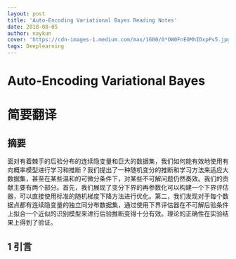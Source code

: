 ```yaml
---
layout: post
title: 'Auto-Encoding Variational Bayes Reading Notes'
date: 2018-08-05
author: naykun
cover: 'https://cdn-images-1.medium.com/max/1600/0*OW0FnEOMhIDxpPv5.jpg'
tags: Deeplearning
---
```


# Auto-Encoding Variational Bayes

# 简要翻译

## 摘要

面对有着棘手的后验分布的连续隐变量和巨大的数据集，我们如何能有效地使用有向概率模型进行学习和推断？我们提出了一种随机变分的推断和学习方法来适应大数据集，甚至在某些温和的可微分条件下，对某些不可解问题仍然奏效。我们的贡献主要有两个部分。首先，我们展现了变分下界的再参数化可以构建一个下界评估器，可以直接使用标准的随机梯度下降方法进行优化。第二，我们发现对于每个数据点都有连续隐变量的独立同分布数据集，通过使用下界评估器在不可解后验条件上拟合一个近似的识别模型来进行后验推断变得十分有效。理论的正确性在实验结果上得到了验证。

## 1 引言

